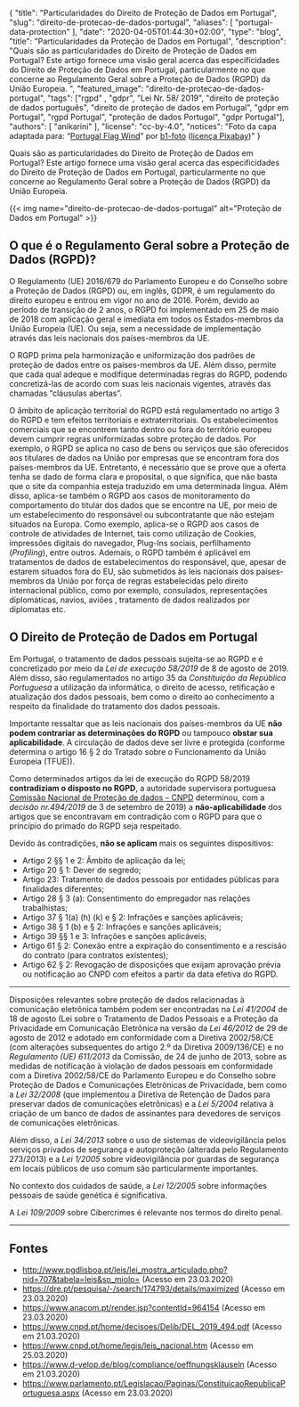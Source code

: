 {
    "title": "Particularidades do Direito de Proteção de Dados em Portugal",
    "slug": "direito-de-protecao-de-dados-portugal",
    "aliases": [ "portugal-data-protection" ],
    "date": "2020-04-05T01:44:30+02:00",
	"type": "blog",
    "title": "Particularidades da Proteção de Dados em Portugal",
	"description": "Quais são as particularidades do Direito de Proteção de Dados em Portugal? Este artigo fornece uma visão geral acerca das especificidades do Direito de Proteção de Dados em Portugal, particularmente no que concerne ao Regulamento Geral sobre a Proteção de Dados (RGPD) da União Europeia. ",
    "featured_image": "direito-de-protecao-de-dados-portugal",
    "tags": ["rgpd" , "gdpr", "Lei Nr. 58/ 2019", "direito de proteção de dados português", "direito de proteção de dados em Portugal", "gdpr em Portugal", "rgpd Portugal", "proteção de dados Portugal", "gdpr Portugal"],
    "authors": [ "anikarini" ],
    "license": "cc-by-4.0",
    "notices": "Foto da capa adaptada para: “[Portugal Flag Wind](https://pixabay.com/photos/portugal-flag-wind-sky-blue-1355102/)” por [b1-foto](https://pixabay.com/users/b1-foto-2445766/) ([licença Pixabay](https://pixabay.com/service/license/))"
}

Quais são as particularidades do Direito de Proteção de Dados em Portugal? Este artigo fornece uma visão geral acerca das especificidades do Direito de Proteção de Dados em Portugal, particularmente no que concerne ao Regulamento Geral sobre a Proteção de Dados (RGPD) da União Europeia. 

{{< img name="direito-de-protecao-de-dados-portugal" alt="Proteção de Dados em Portugal" >}}

## O que é o Regulamento Geral sobre a Proteção de Dados (RGPD)?

O Regulamento (UE) 2016/679 do Parlamento Europeu e do Conselho sobre a Proteção de Dados (RGPD) ou, em inglês, GDPR, é um regulamento do direito europeu e entrou em vigor no ano de 2016. Porém, devido ao período de transição de 2 anos, o RGPD foi implementado em 25 de maio de 2018 com aplicação geral e imediata em todos os Estados-membros da União Europeia (UE). Ou seja, sem a necessidade de implementação através das leis nacionais dos países-membros da UE. 

O RGPD prima pela harmonização e uniformização dos padrões de proteção de dados entre os países-membros da UE. Além disso, permite que cada qual adeque e modifique determinadas regras do RGPD, podendo concretizá-las de acordo com suas leis nacionais vigentes, através das chamadas “cláusulas abertas”.

O âmbito de aplicação territorial do RGPD está regulamentado no artigo 3 do RGPD e tem efeitos territoriais e extraterritoriais. Os estabelecimentos comerciais que se encontrem tanto dentro ou fora do território europeu devem cumprir regras uniformizadas sobre proteção de dados. Por exemplo, o RGPD se aplica no caso de bens ou serviços que são oferecidos aos titulares de dados na União por empresas que se encontram fora dos países-membros da UE. Entretanto, é necessário que se prove que a oferta tenha se dado de forma clara e proposital, o que significa, que não basta que o site da companhia esteja traduzido em uma determinada língua. Além disso, aplica-se também o RGPD aos casos de monitoramento do comportamento do titular dos dados que se encontre na UE, por meio de um estabelecimento do responsável ou subcontratante que não estejam situados na Europa. Como exemplo, aplica-se o RGPD aos casos de controle de atividades de Internet, tais como utilização de Cookies, impressões digitais do navegador, Plug-Ins sociais, perfilhamento (*Profiling*), entre outros. Ademais, o RGPD também é aplicável em tratamentos de dados de estabelecimentos do responsável, que, apesar de estarem situados fora do EU, são submetidos às leis nacionais dos países-membros da União por força de regras estabelecidas pelo direito internacional público, como por exemplo, consulados, representações diplomáticas, navios, aviões , tratamento de dados realizados por diplomatas etc.

## O Direito de Proteção de Dados em Portugal

 Em Portugal, o tratamento de dados pessoais sujeita-se ao RGPD e é concretizado por meio da *Lei de execução 58/2019* de 8 de agosto de 2019. Além disso, são regulamentados no artigo 35 da *Constituição da República Portuguesa* a utilização da informática, o direito de acesso, retificação e atualização dos dados pessoais, bem como o direito ao conhecimento a respeito da finalidade do tratamento dos dados pessoais.

Importante ressaltar que as leis nacionais dos países-membros da UE **não podem contrariar as determinações do RGPD** ou tampouco **obstar sua aplicabilidade**. A circulação de dados deve ser livre e protegida (conforme determina o artigo 16 § 2 do Tratado sobre o Funcionamento da União Europeia (TFUE)).

Como determinados artigos da lei de execução do RGPD 58/2019 **contradiziam o disposto no RGPD**, a autoridade supervisora portuguesa [Comissão Nacional de Proteção de dados – CNPD](https://www.cnpd.pt/) determinou, com a *decisão nr.494/2019* de 3 de setembro de 2019) a **não-aplicabilidade** dos artigos que se encontravam em contradição com o RGPD para que o princípio do primado do RGPD seja respeitado.

Devido às contradições, **não se aplicam** mais os seguintes dispositivos:

* Artigo 2 §§ 1 e 2: Âmbito de aplicação da lei;
* Artigo 20 § 1: Dever de segredo;
* Artigo 23: Tratamento de dados pessoais por entidades públicas para finalidades diferentes;
* Artigo 28 § 3 (a): Consentimento do empregador nas relações trabalhistas;
* Artigo 37 § 1(a) (h) (k) e § 2: Infrações e sanções aplicáveis;
* Artigo 38 § 1 (b) e § 2: Infrações e sanções aplicáveis;
* Artigo 39 §§ 1 e 3: Infrações e sanções aplicáveis;
* Artigo 61 § 2: Conexão entre a expiração do consentimento e a rescisão do contrato (para contratos existentes);
* Artigo 62 § 2: Revogação de disposições que exijam aprovação prévia ou notificação ao CNPD com efeitos a partir da data efetiva do RGPD.

---

Disposições relevantes sobre proteção de dados relacionadas à comunicação eletrônica também podem ser encontradas na *Lei 41/2004* de 18 de agosto (Lei sobre o Tratamento de Dados Pessoais e a Proteção da Privacidade em Comunicação Eletrônica na versão da *Lei 46/2012* de 29 de agosto de 2012 e adotado em conformidade com a Diretiva 2002/58/CE (com alterações subsequentes do artigo 2.º da Diretiva 2009/136/CE) e no *Regulamento (UE) 611/2013* da Comissão, de 24 de junho de 2013, sobre as medidas de notificação à violação de dados pessoais em conformidade com a Diretiva 2002/58/CE do Parlamento Europeu e do Conselho sobre Proteção de Dados e Comunicações Eletrônicas de Privacidade, bem como a *Lei 32/2008* (que implementou a Diretiva de Retenção de Dados para preservar dados de comunicações eletrônicas) e a *Lei 5/2004* relativa à criação de um banco de dados de assinantes para devedores de serviços de comunicações eletrônicas.

Além disso, a *Lei 34/2013* sobre o uso de sistemas de videovigilância pelos serviços privados de segurança e autoproteção (alterada pelo Regulamento 273/2013) e a *Lei 1/2005* sobre videovigilância por guardas de segurança em locais públicos de uso comum são particularmente importantes.

No contexto dos cuidados de saúde, a *Lei 12/2005* sobre informações pessoais de saúde genética é significativa.

A *Lei 109/2009* sobre Cibercrimes é relevante nos termos do direito penal.

---

## Fontes

- http://www.pgdlisboa.pt/leis/lei_mostra_articulado.php?nid=707&tabela=leis&so_miolo= (Acesso em 23.03.2020)
- https://dre.pt/pesquisa/-/search/174793/details/maximized (Acesso em 23.03.2020)
- https://www.anacom.pt/render.jsp?contentId=964154 (Acesso em 23.03.2020)
- https://www.cnpd.pt/home/decisoes/Delib/DEL_2019_494.pdf (Acesso em 21.03.2020)
- https://www.cnpd.pt/home/legis/leis_nacional.htm (Acesso em 25.03.2020)
- https://www.d-velop.de/blog/compliance/oeffnungsklauseln (Acesso em 21.03.2020)
- https://www.parlamento.pt/Legislacao/Paginas/ConstituicaoRepublicaPortuguesa.aspx (Acesso em 23.03.2020)
